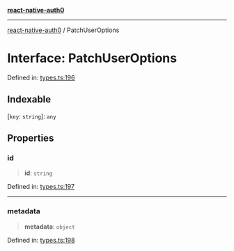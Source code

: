 [**react-native-auth0**](../README.md)

---

[react-native-auth0](../globals.md) / PatchUserOptions

# Interface: PatchUserOptions

Defined in: [types.ts:196](https://github.com/auth0/react-native-auth0/blob/64b3136e2ba68da80f979438fc7bc3abab9becdd/src/types.ts#L196)

## Indexable

\[`key`: `string`\]: `any`

## Properties

### id

> **id**: `string`

Defined in: [types.ts:197](https://github.com/auth0/react-native-auth0/blob/64b3136e2ba68da80f979438fc7bc3abab9becdd/src/types.ts#L197)

---

### metadata

> **metadata**: `object`

Defined in: [types.ts:198](https://github.com/auth0/react-native-auth0/blob/64b3136e2ba68da80f979438fc7bc3abab9becdd/src/types.ts#L198)
